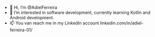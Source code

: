 - 👋 Hi, I’m @AdielFerreira
- 👀 I’m interested in software development, currently learning Kotlin and Android development.
- 📫 You van reach me in my LinkedIn account  linkedin.com/in/adiel-ferreira-01/
